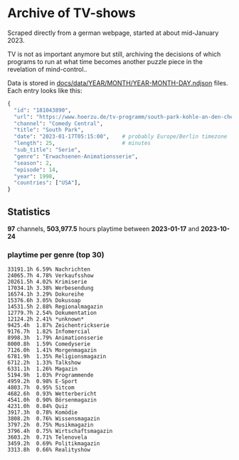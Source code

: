 # Archive of TV-shows

Scraped directly from a german webpage, started at about mid-January 2023.

TV is not as important anymore but still, archiving the decisions of which programs to run at what time
becomes another puzzle piece in the revelation of mind-control.. 

Data is stored in [docs/data/YEAR/MONTH/YEAR-MONTH-DAY.ndjson](docs/data/) files. 
Each entry looks like this:

```python
{
  "id": "181043890", 
  "url": "https://www.hoerzu.de/tv-programm/south-park-kohle-an-den-chefkoch/bid_181043890/", 
  "channel": "Comedy Central", 
  "title": "South Park", 
  "date": "2023-01-17T05:15:00",    # probably Europe/Berlin timezone 
  "length": 25,                     # minutes 
  "sub_title": "Serie", 
  "genre": "Erwachsenen-Animationsserie", 
  "season": 2, 
  "episode": 14, 
  "year": 1998, 
  "countries": ["USA"],
}
```

## Statistics

**97** channels, **503,977.5** hours playtime between **2023-01-17** and **2023-10-24**


### playtime per genre (top 30)

    33191.1h 6.59% Nachrichten
    24065.7h 4.78% Verkaufsshow
    20261.5h 4.02% Krimiserie
    17034.1h 3.38% Werbesendung
    16574.1h 3.29% Dokureihe
    15376.6h 3.05% Dokusoap
    14531.5h 2.88% Regionalmagazin
    12779.7h 2.54% Dokumentation
    12124.2h 2.41% *unknown*
    9425.4h  1.87% Zeichentrickserie
    9176.7h  1.82% Infomercial
    8998.3h  1.79% Animationsserie
    8000.8h  1.59% Comedyserie
    7126.0h  1.41% Morgenmagazin
    6781.9h  1.35% Religionsmagazin
    6712.2h  1.33% Talkshow
    6331.1h  1.26% Magazin
    5194.9h  1.03% Programmende
    4959.2h  0.98% E-Sport
    4803.7h  0.95% Sitcom
    4682.6h  0.93% Wetterbericht
    4541.0h  0.90% Börsenmagazin
    4231.0h  0.84% Quiz
    3917.3h  0.78% Komödie
    3808.2h  0.76% Wissensmagazin
    3797.2h  0.75% Musikmagazin
    3796.4h  0.75% Wirtschaftsmagazin
    3603.2h  0.71% Telenovela
    3459.2h  0.69% Politikmagazin
    3313.8h  0.66% Realityshow
